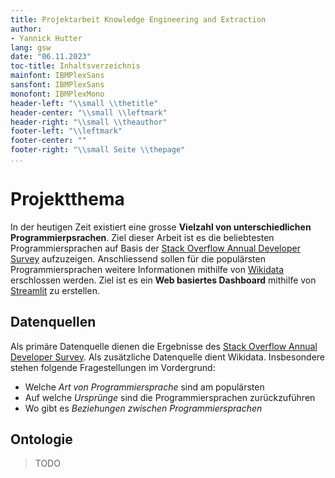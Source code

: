 ```yaml
---
title: Projektarbeit Knowledge Engineering and Extraction 
author:
- Yannick Hutter 
lang: gsw 
date: "06.11.2023"
toc-title: Inhaltsverzeichnis
mainfont: IBMPlexSans
sansfont: IBMPlexSans
monofont: IBMPlexMono 
header-left: "\\small \\thetitle"
header-center: "\\small \\leftmark"
header-right: "\\small \\theauthor"
footer-left: "\\leftmark"
footer-center: ""
footer-right: "\\small Seite \\thepage"
...
```


# Projektthema
In der heutigen Zeit existiert eine grosse **Vielzahl von unterschiedlichen Programmierpsrachen**. Ziel dieser Arbeit ist es die beliebtesten Programmiersprachen auf Basis der [Stack Overflow Annual Developer Survey](https://insights.stackoverflow.com/survey) aufzuzeigen. Anschliessend sollen für die populärsten Programmiersprachen weitere Informationen mithilfe von [Wikidata](https://www.wikidata.org/wiki/Wikidata:Main_Page) erschlossen werden. Ziel ist es ein **Web basiertes Dashboard** mithilfe von [Streamlit](https://streamlit.io/) zu erstellen.

## Datenquellen
Als primäre Datenquelle dienen die Ergebnisse des [Stack Overflow Annual Developer Survey](https://insights.stackoverflow.com/survey). Als zusätzliche Datenquelle dient Wikidata. Insbesondere stehen folgende Fragestellungen im Vordergrund:

* Welche *Art von Programmiersprache* sind am populärsten
* Auf welche *Ursprünge* sind die Programmiersprachen zurückzuführen
* Wo gibt es *Beziehungen zwischen Programmiersprachen*

## Ontologie
> TODO
